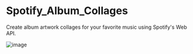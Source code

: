 # Spotify_Album_Collages
Create album artwork collages for your favorite music using Spotify's Web API.

![image](https://user-images.githubusercontent.com/63164690/132161753-9e36458d-0e3f-4722-83f7-497bd3f8aaa4.png)
